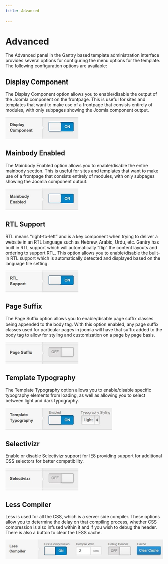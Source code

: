 ```yaml
---
title: Advanced

---
```


Advanced
========
The Advanced panel in the Gantry based template administration interface provides several options for configuring the menu options for the template. The following configuration options are available:


Display Component
-----------------
The Display Component option allows you to enable/disable the output of the Joomla component on the frontpage. This is useful for sites and templates that want to make use of a frontpage that consists entirely of modules, with only subpages showing the Joomla component output.

![](assets/advanced-display-component.jpg)


Mainbody Enabled
----------------
The Mainbody Enabled option allows you to enable/disable the entire mainbody section. This is useful for sites and templates that want to make use of a frontpage that consists entirely of modules, with only subpages showing the Joomla component output.

![](assets/advanced-mainbody.jpg)


RTL Support
-----------
RTL means “right-to-left” and is a key component when trying to deliver a website in an RTL language such as Hebrew, Arabic, Urdu, etc. Gantry has built in RTL support which will automatically “flip” the content layouts and ordering to support RTL. This option allows you to enable/disable the built-in RTL support which is automatically detected and displayed based on the language file setting.

![](assets/advanced-rtl.jpg)


Page Suffix
-----------
The Page Suffix option allows you to enable/disable page suffix classes being appended to the body tag. With this option enabled, any page suffix classes used for particular pages in joomla will have that suffix added to the body tag to allow for styling and customization on a page by page basis.

![](assets/advanced-page-suffix.jpg)


Template Typography
-------------------
The Template Typography option allows you to enable/disable specific typography elements from loading, as well as allowing you to select between light and dark typography.

![](assets/advanced-typography.jpg)


Selectivizr
-----------
Enable or disable Selectivizr support for IE8 providing support for additional CSS selectors for better compatibility.

![](assets/advanced-selectivizr.jpg)


Less Compiler
-------------
Less is used for all the CSS, which is a server side compiler. These options allow you to determine the delay on that compiling process, whether CSS compression is also infused within it and if you wish to debug the header. There is also a button to clear the LESS cache.

![](assets/advanced-less.jpg)

